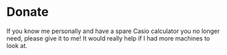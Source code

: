 # Donate

If you know me personally and have a spare Casio calculator you no longer need, please give it to me! It would really help if I had more machines to look at.
